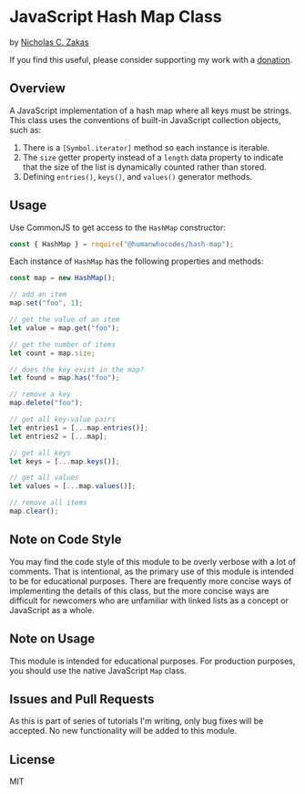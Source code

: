 # JavaScript Hash Map Class

by [Nicholas C. Zakas](https://humanwhocodes.com)

If you find this useful, please consider supporting my work with a [donation](https://humanwhocodes.com/donate).

## Overview

A JavaScript implementation of a hash map where all keys must be strings. This class uses the conventions of built-in JavaScript collection objects, such as:

1. There is a `[Symbol.iterator]` method so each instance is iterable.
1. The `size` getter property instead of a `length` data property to indicate that the size of the list is dynamically counted rather than stored.
1. Defining `entries()`, `keys()`, and `values()` generator methods.

## Usage

Use CommonJS to get access to the `HashMap` constructor:

```js
const { HashMap } = require("@humanwhocodes/hash-map");
```

Each instance of `HashMap` has the following properties and methods:

```js
const map = new HashMap();

// add an item
map.set("foo", 1);

// get the value of an item
let value = map.get("foo");

// get the number of items
let count = map.size;

// does the key exist in the map?
let found = map.has("foo");

// remove a key
map.delete("foo");

// get all key-value pairs
let entries1 = [...map.entries()];
let entries2 = [...map];

// get all keys
let keys = [...map.keys()];

// get all values
let values = [...map.values()];

// remove all items
map.clear();
```

## Note on Code Style

You may find the code style of this module to be overly verbose with a lot of comments. That is intentional, as the primary use of this module is intended to be for educational purposes. There are frequently more concise ways of implementing the details of this class, but the more concise ways are difficult for newcomers who are unfamiliar with linked lists as a concept or JavaScript as a whole.

## Note on Usage

This module is intended for educational purposes. For production purposes, you should use the native JavaScript `Map` class.

## Issues and Pull Requests

As this is part of series of tutorials I'm writing, only bug fixes will be accepted. No new functionality will be added to this module.

## License

MIT